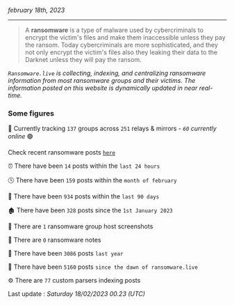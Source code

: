 _february 18th, 2023_

---

> A **ransomware** is a type of malware used by cybercriminals to encrypt the victim's files and make them inaccessible unless they pay the ransom. Today cybercriminals are more sophisticated, and they not only encrypt the victim's files also they leaking their data to the Darknet unless they will pay the ransom.


_`Ransomware.live` is collecting, indexing, and centralizing ransomware information from most ransomware groups and their victims. The information posted on this website is dynamically updated in near real-time._

### Some figures 

🔎 Currently tracking `137` groups across `251` relays & mirrors - _`60` currently online_ 🟢

Check recent ransomware posts [`here`](recentposts.md)


⏰ There have been `14` posts within the `last 24 hours`

🕓 There have been `159` posts within the `month of february`

📅 There have been `934` posts within the `last 90 days`

🏚 There have been `328` posts since the `1st January 2023`

📸 There are `1` ransomware group host screenshots

📝 There are `0` ransomware notes

🚀 There have been `3086` posts `last year`

🐣 There have been `5160` posts `since the dawn of ransomware.live`

⚙️ There are `77` custom parsers indexing posts



Last update : _Saturday 18/02/2023 00.23 (UTC)_

